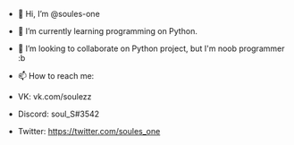 - 👋 Hi, I’m @soules-one
- 🌱 I’m currently learning programming on Python.
- 💞️ I’m looking to collaborate on Python project, but I'm noob programmer :b
- 📫 How to reach me:

 - VK: vk.com/soulezz
 - Discord: soul_S#3542
 - Twitter: https://twitter.com/soules_one
